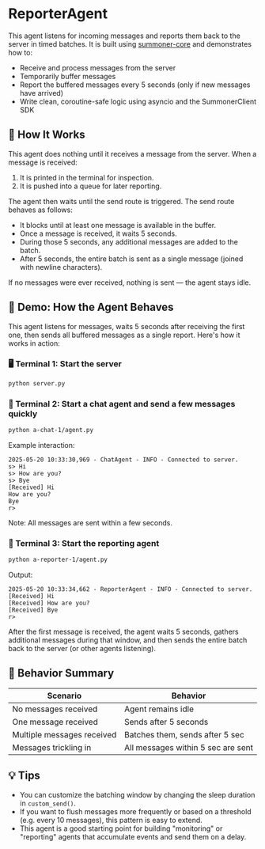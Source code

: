 # ReporterAgent

This agent listens for incoming messages and reports them back to the server in timed batches. It is built using [summoner-core](https://github.com/Summoner-Network/summoner-core) and demonstrates how to:

* Receive and process messages from the server
* Temporarily buffer messages
* Report the buffered messages every 5 seconds (only if new messages have arrived)
* Write clean, coroutine-safe logic using asyncio and the SummonerClient SDK


## 🔧 How It Works

This agent does nothing until it receives a message from the server. When a message is received:

1. It is printed in the terminal for inspection.
2. It is pushed into a queue for later reporting.

The agent then waits until the send route is triggered. The send route behaves as follows:

* It blocks until at least one message is available in the buffer.
* Once a message is received, it waits 5 seconds.
* During those 5 seconds, any additional messages are added to the batch.
* After 5 seconds, the entire batch is sent as a single message (joined with newline characters).

If no messages were ever received, nothing is sent — the agent stays idle.

## 🚀 Demo: How the Agent Behaves

This agent listens for messages, waits 5 seconds after receiving the first one, then sends all buffered messages as a single report. Here's how it works in action:


### 🖥️ Terminal 1: Start the server

```bash
python server.py
```

### 💬 Terminal 2: Start a chat agent and send a few messages quickly

```bash
python a-chat-1/agent.py
```

Example interaction:

```
2025-05-20 10:33:30,969 - ChatAgent - INFO - Connected to server.
s> Hi
s> How are you?
s> Bye
[Received] Hi
How are you?
Bye
r>
```

Note: All messages are sent within a few seconds.

### 📡 Terminal 3: Start the reporting agent

```bash
python a-reporter-1/agent.py
```

Output:

```
2025-05-20 10:33:34,662 - ReporterAgent - INFO - Connected to server.
[Received] Hi
[Received] How are you?
[Received] Bye
r>
```

After the first message is received, the agent waits 5 seconds, gathers additional messages during that window, and then sends the entire batch back to the server (or other agents listening).


## 🚦 Behavior Summary

| Scenario                   | Behavior                           |
| -------------------------- | ---------------------------------- |
| No messages received       | Agent remains idle                 |
| One message received       | Sends after 5 seconds              |
| Multiple messages received | Batches them, sends after 5 sec    |
| Messages trickling in      | All messages within 5 sec are sent |


## 💡 Tips

* You can customize the batching window by changing the sleep duration in `custom_send()`.
* If you want to flush messages more frequently or based on a threshold (e.g. every 10 messages), this pattern is easy to extend.
* This agent is a good starting point for building "monitoring" or "reporting" agents that accumulate events and send them on a delay.
